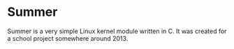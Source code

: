 # Summer
Summer is a very simple Linux kernel module written in C. It was created for a school project somewhere around 2013.
